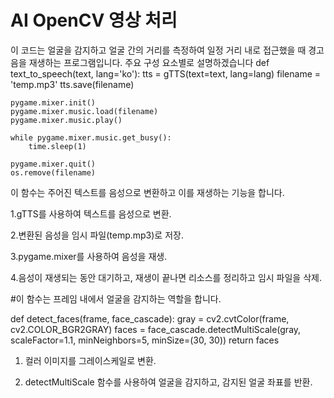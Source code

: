 # AI OpenCV 영상 처리 
이 코드는 얼굴을 감지하고 얼굴 간의 거리를 측정하여 일정 거리 내로 접근했을 때 경고음을 재생하는 프로그램입니다. 주요 구성 요소별로 설명하겠습니다
def text_to_speech(text, lang='ko'):
    tts = gTTS(text=text, lang=lang)
    filename = 'temp.mp3'
    tts.save(filename)

    pygame.mixer.init()
    pygame.mixer.music.load(filename)
    pygame.mixer.music.play()

    while pygame.mixer.music.get_busy():
        time.sleep(1)

    pygame.mixer.quit()
    os.remove(filename)
이 함수는 주어진 텍스트를 음성으로 변환하고 이를 재생하는 기능을 합니다.

1.gTTS를 사용하여 텍스트를 음성으로 변환.


2.변환된 음성을 임시 파일(temp.mp3)로 저장.


3.pygame.mixer를 사용하여 음성을 재생.


4.음성이 재생되는 동안 대기하고, 재생이 끝나면 리소스를 정리하고 임시 파일을 삭제.

#이 함수는 프레임 내에서 얼굴을 감지하는 역할을 합니다.

def detect_faces(frame, face_cascade):
    gray = cv2.cvtColor(frame, cv2.COLOR_BGR2GRAY)
    faces = face_cascade.detectMultiScale(gray, scaleFactor=1.1, minNeighbors=5, minSize=(30, 30))
    return faces


1. 컬러 이미지를 그레이스케일로 변환.


2. detectMultiScale 함수를 사용하여 얼굴을 감지하고, 감지된 얼굴 좌표를 반환.

